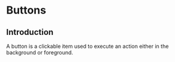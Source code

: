 # Buttons

## Introduction

A button is a clickable item used to execute an action either in the background or foreground.
